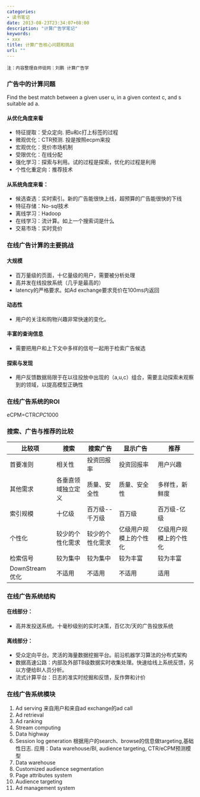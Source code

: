 ```yaml
---
categories:
- 读书笔记
date: 2013-08-23T23:34:07+08:00
description: "计算广告学笔记"
keywords:
- xxx
title: 计算广告核心问题和挑战
url: ""
---
```


```
注：内容整理自师徒网：刘鹏 计算广告学
```

### 广告中的计算问题
Find the best match between a given user u, in a given context c, and s suitable ad a.

#### 从优化角度来看
- 特征提取：受众定向. 把u和c打上标签的过程
- 微观优化：CTR预测. 投是按照ecpm来投
- 宏观优化：竞价市场机制
- 受限优化：在线分配
- 强化学习：探索与利用。试的过程是探索，优化的过程是利用
- 个性化重定向：推荐技术

#### 从系统角度来看：
- 候选查选：实时索引。新的广告能很快上线，超预算的广告能很快的下线
- 特征存储：No-sql技术
- 离线学习：Hadoop
- 在线学习：流计算。如上一个搜索词是什么
- 交易市场：实时竞价

### 在线广告计算的主要挑战

#### 大规模

- 百万量级的页面，十亿量级的用户，需要被分析处理
- 高并发在线投放系统（几乎是最高的）
- latency的严格要求。如Ad exchange要求竞价在100ms内返回

#### 动态性

- 用户的关注和购物兴趣非常快速的变化。

#### 丰富的查询信息

- 需要把用户和上下文中多样的信号一起用于检索广告候选

#### 探索与发现

- 用户反馈数据局限于在以往投放中出现的（a,u,c）组合，需要主动探索未观察到的领域，以提高模型正确性

### 在线广告系统的ROI

eCPM=CTR*CPC*1000

### 搜索、广告与推荐的比较

|比较项|搜索|搜索广告|	显示广告|推荐|
|----|----|----|----|----|
|首要准则| 	相关性	|投资回报率	|投资回报率	|用户兴趣| 
|其他需求|	各垂直领域独立定义|	质量、安全性|	质量、安全性	|多样性，新鲜度|
|索引规模|	十亿级	|百万级--千万级	|百万级	|百万级-亿级|
|个性化|	较少的个性化需求|	较少的个性化需求|	亿级用户规模上的个性化|	亿级用户规模上的个性化|
|检索信号|	较为集中	|较为集中|	较为丰富|	较为丰富|
|DownStream优化|	不适用|	不适用|	不适用	|适用|


### 在线广告系统结构

#### 在线部分：

- 高并发投送系统。十毫秒级别的实时决策，百亿次/天的广告投放系统

#### 离线部分：

- 受众定向平台。灵活的海量数据挖掘平台。前沿机器学习算法的分布式架构
- 数据高速公路：内部及外部TB级数据实时收集处理。快速给线上系统反馈，另以方便给BI人员分析。
- 流式计算平台：日志的准实时挖掘和反馈，反作弊和计价

### 在线广告系统模块

1. Ad serving  来自用户和来自ad exchange的ad call
2. Ad retrieval
3. Ad ranking
4. Stream computing
5. Data highway
6. Session log generation 根据用户的search、browse的信息做targeting,基础性日志. 应用：Data warehouse/BI, audience targeting, CTR/eCPM预测模型
7. Data warehouse
8. Customized audience segmentation
9. Page attributes system
10. Audience targeting
11. Ad management system
